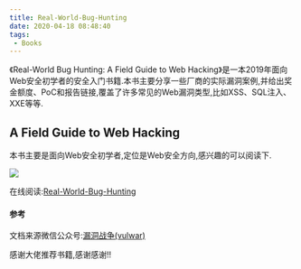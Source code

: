 ```yaml
---
title: Real-World-Bug-Hunting
date: 2020-04-18 08:48:40
tags:
 - Books
---
```

《Real-World Bug Hunting: A Field Guide to Web Hacking》是一本2019年面向Web安全初学者的安全入门书籍.本书主要分享一些厂商的实际漏洞案例,并给出奖金额度、PoC和报告链接,覆盖了许多常见的Web漏洞类型,比如XSS、SQL注入、XXE等等.

## A Field Guide to Web Hacking

本书主要是面向Web安全初学者,定位是Web安全方向,感兴趣的可以阅读下.

![](/images/real-world-bug-hunting/bug.jpg)

在线阅读:[Real-World-Bug-Hunting](http://www.si1ent.xyz/ziliao/Real-World-Bug-Hunting.pdf)

#### 参考

文档来源微信公众号:[漏洞战争(vulwar)](https://mp.weixin.qq.com/s/o4VCEBrL0jTuIMCoNf_-2w)

感谢大佬推荐书籍,感谢感谢!!

